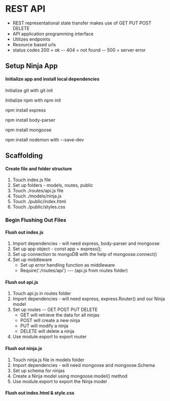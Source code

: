 # REST API 

- REST representational state transfer makes use of GET PUT POST DELETE
- API application programming interface
- Utilizes endpoints
- Resource based urls
- status codes 200 = ok  -- 404 = not found -- 500 = server error

## Setup Ninja App
#### Initialize app and install local dependencies

Initialize git with git init

Initialize npm with npm init

npm install express

npm install body-parser

npm install mongoose

npm install nodemon with --save-dev

## Scaffolding 
#### Create file and folder structure
1. Touch index.js file
2. Set up folders - models, routes, public
3. Touch ./routes/api.js file
4. Touch ./models/ninja.js
5. Touch ./public/index.html
6. Touch ./public/styles.css
 
### Begin Flushing Out Files
#### Flush out index.js
1. Import dependencies - will need express, body-parser and mongoose
2. Set up app object - const app = express();
3. Set up connection to mongoDB with the help of mongoose.connect()
4. Set up middleware
	- Set up  error handling function as middleware
	- Require('./routes/api') --- (api.js from routes folder)

#### Flush out api.js
1. Touch api.js in routes folder
2. Import dependencies - will need express, express.Router() and our Ninja model
3. Set up routes -- GET POST PUT DELETE
	- GET will retrieve the data for all ninjas
	- POST will create a new ninja
	- PUT will modify a ninja
	- DELETE will delete a ninja
4. Use module.export to export router

#### Flush out ninja.js
1. Touch ninja.js file in models folder
2. Import dependencies - will need mongoose and mongoose.Schema
3. Set up schema for ninjas
4. Create a Ninja model using mongoose.model() method
5. Use module.export to export the Ninja model

#### Flush out index.html & style.css
